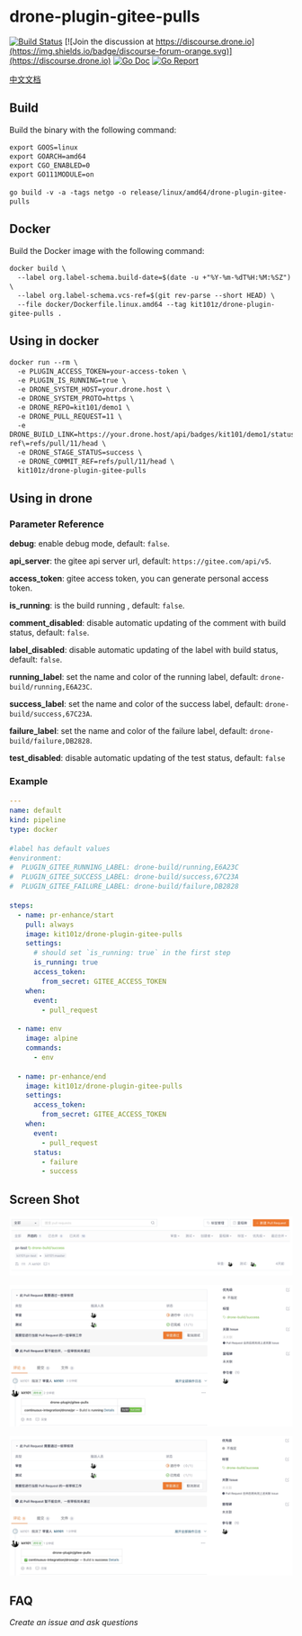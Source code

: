 # drone-plugin-gitee-pulls

[![Build Status](http://cloud.drone.io/api/badges/kit101/drone-plugin-gitee-pulls/status.svg)](http://cloud.drone.io/kit101/drone-plugin-gitee-pulls)
[![Join the discussion at https://discourse.drone.io](https://img.shields.io/badge/discourse-forum-orange.svg)](https://discourse.drone.io)
[![Go Doc](https://godoc.org/github.com/kit101/drone-plugin-gitee-pulls?status.svg)](https://godoc.org/github.com/kit101/drone-plugin-gitee-pulls)
[![Go Report](https://goreportcard.com/badge/github.com/kit101/drone-plugin-gitee-pulls)](https://goreportcard.com/report/github.com/kit101/drone-plugin-gitee-pulls)

[中文文档](./README.zh_CN.md)

<div style="display: none;">
Drone plugin to create comment and label in PR to Gitee.

For the usage information and a listing of the available options please take a look
at [the docs](https://plugins.drone.io/plugins/gitee-pulls).
</div>

## Build

Build the binary with the following command:

```console
export GOOS=linux
export GOARCH=amd64
export CGO_ENABLED=0
export GO111MODULE=on

go build -v -a -tags netgo -o release/linux/amd64/drone-plugin-gitee-pulls
```

## Docker

Build the Docker image with the following command:

```console
docker build \
  --label org.label-schema.build-date=$(date -u +"%Y-%m-%dT%H:%M:%SZ") \
  --label org.label-schema.vcs-ref=$(git rev-parse --short HEAD) \
  --file docker/Dockerfile.linux.amd64 --tag kit101z/drone-plugin-gitee-pulls .
```

## Using in docker

```console
docker run --rm \
  -e PLUGIN_ACCESS_TOKEN=your-access-token \
  -e PLUGIN_IS_RUNNING=true \
  -e DRONE_SYSTEM_HOST=your.drone.host \
  -e DRONE_SYSTEM_PROTO=https \
  -e DRONE_REPO=kit101/demo1 \
  -e DRONE_PULL_REQUEST=11 \
  -e DRONE_BUILD_LINK=https://your.drone.host/api/badges/kit101/demo1/status.svg?ref\=refs/pull/11/head \
  -e DRONE_STAGE_STATUS=success \
  -e DRONE_COMMIT_REF=refs/pull/11/head \
  kit101z/drone-plugin-gitee-pulls
```

## Using in drone

### Parameter Reference

**debug**:
enable debug mode, default: `false`.

**api_server**:
the gitee api server url, default: `https://gitee.com/api/v5`.

**access_token**: 
gitee access token, you can generate personal access token.

**is_running**:
is the build running , default: `false`.

**comment_disabled**:
disable automatic updating of the comment with build status, default: `false`.

**label_disabled**:
disable automatic updating of the label with build status, default: `false`.

**running_label**:
set the name and color of the running label, default: `drone-build/running,E6A23C`.

**success_label**:
set the name and color of the success label, default: `drone-build/success,67C23A`.

**failure_label**:
set the name and color of the failure label, default: `drone-build/failure,DB2828`.

**test_disabled**:
disable automatic updating of the test status, default: `false`

### Example
```yaml
---
name: default
kind: pipeline
type: docker

#label has default values
#environment:
#  PLUGIN_GITEE_RUNNING_LABEL: drone-build/running,E6A23C
#  PLUGIN_GITEE_SUCCESS_LABEL: drone-build/success,67C23A
#  PLUGIN_GITEE_FAILURE_LABEL: drone-build/failure,DB2828

steps:
  - name: pr-enhance/start
    pull: always
    image: kit101z/drone-plugin-gitee-pulls
    settings:
      # should set `is_running: true` in the first step
      is_running: true
      access_token:
        from_secret: GITEE_ACCESS_TOKEN
    when:
      event:
        - pull_request

  - name: env
    image: alpine
    commands:
      - env

  - name: pr-enhance/end
    image: kit101z/drone-plugin-gitee-pulls
    settings:
      access_token:
        from_secret: GITEE_ACCESS_TOKEN
    when:
      event:
        - pull_request
      status:
        - failure
        - success
```

## Screen Shot

![pulls page](./docs/img/pulls.jpg)

![drone is https](./docs/img/https.jpg)

![pulls is http](./docs/img/http.jpg)

## FAQ

_Create an issue and ask questions_